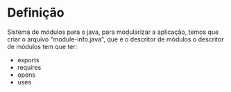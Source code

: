 # Definição
Sistema de módulos para o java, para modularizar a aplicação, temos que criar o arquivo "module-info.java", que é o descritor de módulos
o descritor de módulos tem que ter:
- exports
- requires
- opens
- uses